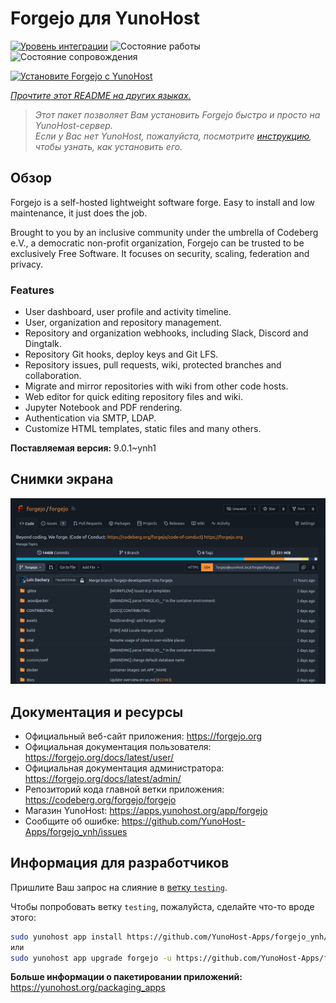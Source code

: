 <!--
Важно: этот README был автоматически сгенерирован <https://github.com/YunoHost/apps/tree/master/tools/readme_generator>
Он НЕ ДОЛЖЕН редактироваться вручную.
-->

# Forgejo для YunoHost

[![Уровень интеграции](https://dash.yunohost.org/integration/forgejo.svg)](https://ci-apps.yunohost.org/ci/apps/forgejo/) ![Состояние работы](https://ci-apps.yunohost.org/ci/badges/forgejo.status.svg) ![Состояние сопровождения](https://ci-apps.yunohost.org/ci/badges/forgejo.maintain.svg)

[![Установите Forgejo с YunoHost](https://install-app.yunohost.org/install-with-yunohost.svg)](https://install-app.yunohost.org/?app=forgejo)

*[Прочтите этот README на других языках.](./ALL_README.md)*

> *Этот пакет позволяет Вам установить Forgejo быстро и просто на YunoHost-сервер.*  
> *Если у Вас нет YunoHost, пожалуйста, посмотрите [инструкцию](https://yunohost.org/install), чтобы узнать, как установить его.*

## Обзор

Forgejo is a self-hosted lightweight software forge. Easy to install and low maintenance, it just does the job.

Brought to you by an inclusive community under the umbrella of Codeberg e.V., a democratic non-profit organization, Forgejo can be trusted to be exclusively Free Software. It focuses on security, scaling, federation and privacy. 

### Features

- User dashboard, user profile and activity timeline.
- User, organization and repository management.
- Repository and organization webhooks, including Slack, Discord and Dingtalk.
- Repository Git hooks, deploy keys and Git LFS.
- Repository issues, pull requests, wiki, protected branches and collaboration.
- Migrate and mirror repositories with wiki from other code hosts.
- Web editor for quick editing repository files and wiki.
- Jupyter Notebook and PDF rendering.
- Authentication via SMTP, LDAP.
- Customize HTML templates, static files and many others.


**Поставляемая версия:** 9.0.1~ynh1

## Снимки экрана

![Снимок экрана Forgejo](./doc/screenshots/screenshot.png)

## Документация и ресурсы

- Официальный веб-сайт приложения: <https://forgejo.org>
- Официальная документация пользователя: <https://forgejo.org/docs/latest/user/>
- Официальная документация администратора: <https://forgejo.org/docs/latest/admin/>
- Репозиторий кода главной ветки приложения: <https://codeberg.org/forgejo/forgejo>
- Магазин YunoHost: <https://apps.yunohost.org/app/forgejo>
- Сообщите об ошибке: <https://github.com/YunoHost-Apps/forgejo_ynh/issues>

## Информация для разработчиков

Пришлите Ваш запрос на слияние в [ветку `testing`](https://github.com/YunoHost-Apps/forgejo_ynh/tree/testing).

Чтобы попробовать ветку `testing`, пожалуйста, сделайте что-то вроде этого:

```bash
sudo yunohost app install https://github.com/YunoHost-Apps/forgejo_ynh/tree/testing --debug
или
sudo yunohost app upgrade forgejo -u https://github.com/YunoHost-Apps/forgejo_ynh/tree/testing --debug
```

**Больше информации о пакетировании приложений:** <https://yunohost.org/packaging_apps>
